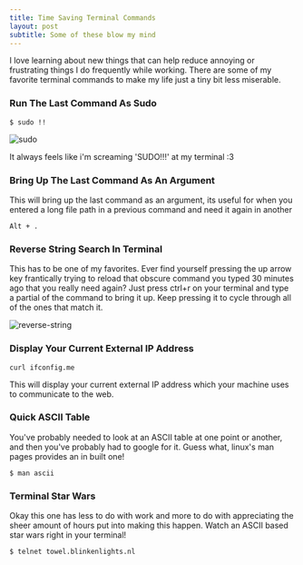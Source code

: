 ```yaml
---
title: Time Saving Terminal Commands
layout: post
subtitle: Some of these blow my mind
---
```


I love learning about new things that can help reduce annoying or frustrating things I do frequently while working. There are some of my favorite terminal commands to make my life just a tiny bit less miserable. 

### Run The Last Command As Sudo

~~~
$ sudo !!
~~~

![sudo](http://i.imgur.com/lWvyhsN.gif)

It always feels like i'm screaming 'SUDO!!!' at my terminal :3

### Bring Up The Last Command As An Argument

This will bring up the last command as an argument, its useful for when you entered a long file path in a previous command and need it again in another

~~~
Alt + . 
~~~

### Reverse String Search In Terminal

This has to be one of my favorites. Ever find yourself pressing the up arrow key frantically trying to reload that obscure command you typed 30 minutes ago that you really need again? Just press ctrl+r on your terminal and type a partial of the command to bring it up. Keep pressing it to cycle through all of the ones that match it.

![reverse-string](http://i.imgur.com/hEMPUvl.gif)

### Display Your Current External IP Address

~~~
curl ifconfig.me
~~~

This will display your current external IP address which your machine uses to communicate to the web.

### Quick ASCII Table

You've probably needed to look at an ASCII table at one point or another, and then you've probably had to google for it. Guess what, linux's man pages provides an in built one!

~~~
$ man ascii
~~~

### Terminal Star Wars

Okay this one has less to do with work and more to do with appreciating the sheer amount of hours put into making this happen. Watch an ASCII based star wars right in your terminal!

~~~
$ telnet towel.blinkenlights.nl
~~~
